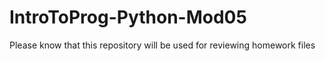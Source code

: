 # IntroToProg-Python-Mod05
Please know that this repository will be used for reviewing homework files
